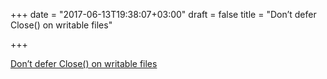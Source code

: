 +++
date = "2017-06-13T19:38:07+03:00"
draft = false
title = "Don’t defer Close() on writable files"

+++

<p><a href="https://joeshaw.org/dont-defer-close-on-writable-files">Don’t defer Close() on writable files</a></p>